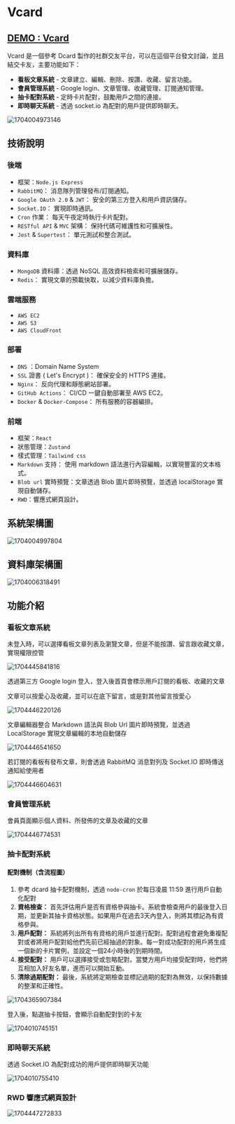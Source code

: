 # Vcard

## [DEMO : Vcard ](https://vcard.myvcard.xyz/)

Vcard 是一個參考 Dcard 製作的社群交友平台，可以在這個平台發文討論，並且結交卡友，主要功能如下：

* **看板文章系統** - 文章建立、編輯、刪除、按讚、收藏、留言功能。
* **會員管理系統** - Google login、文章管理、收藏管理、訂閱通知管理。
* **抽卡配對系統** - 定時卡片配對，鼓勵用戶之間的連接。
* **即時聊天系統** - 透過 socket.io 為配對的用戶提供即時聊天。

![1704004973146](image/README/1704004973146.png "Vcard")

## 技術說明

### 後端

* 框架：`Node.js Express`
* `RabbitMQ`： 消息隊列管理發布/訂閱通知。
* `Google OAuth 2.0` & `JWT`： 安全的第三方登入和用戶資訊儲存。
* `Socket.IO`： 實現即時通訊。
* `Cron` 作業： 每天午夜定時執行卡片配對。
* `RESTful API` & `MVC` 架構： 保持代碼可維護性和可擴展性。
* `Jest` & `Supertest`： 單元測試和整合測試。

### 資料庫

* `MongoDB` 資料庫：透過 NoSQL 高效資料檢索和可擴展儲存。
* `Redis`： 實現文章的預載快取，以減少資料庫負擔。

### 雲端服務

* `AWS EC2`
* `AWS S3`
* `AWS CloudFront`

### 部署

* `DNS` ：Domain Name System
* `SSL` 證書 ( Let's Encrypt )： 確保安全的 HTTPS 連接。
* `Nginx`： 反向代理和靜態網站部署。
* `GitHub Actions`： CI/CD 一鍵自動部署至 AWS EC2。
* `Docker` & `Docker-Compose`： 所有服務的容器編排。

### 前端

* 框架：`React`
* 狀態管理：`Zustand`
* 樣式管理：`Tailwind css`
* `Markdown` 支持： 使用 markdown 語法進行內容編輯，以實現豐富的文本格式。
* `Blob url` 實時預覽：文章透過 Blob 圖片即時預覽，並透過 localStorage 實現自動儲存。
* `RWD`：響應式網頁設計。

## 系統架構圖

![1704004997804](image/README/1704004997804.png)

## 資料庫架構圖

![1704006318491](image/README/1704006318491.png)

## 功能介紹

### **看板文章系統**

未登入時，可以選擇看板文章列表及瀏覽文章，但是不能按讚、留言跟收藏文章，實現權限控管

![1704445841816](image/README/1704445841816.png)

透過第三方 Google login 登入，登入後首頁會標示用戶訂閱的看板、收藏的文章

文章可以按愛心及收藏，並可以在底下留言，或是對其他留言按愛心

![1704446220126](image/README/1704446220126.png)

文章編輯器整合 Markdown 語法與 Blob Url 圖片即時預覽，並透過 LocalStorage 實現文章編輯的本地自動儲存

![1704446541650](image/README/1704446541650.png)

若訂閱的看板有發布文章，則會透過 RabbitMQ 消息對列及 Socket.IO 即時傳送通知給使用者

![1704446604631](image/README/1704446604631.png)

### **會員管理系統**

會員頁面顯示個人資料、所發佈的文章及收藏的文章

![1704446774531](image/README/1704446774531.png)

### **抽卡配對系統**

#### **配對機制（含流程圖）**

1. 參考 dcard 抽卡配對機制，透過 `node-cron` 於每日凌晨 11:59 進行用戶自動化配對
2. **資格檢查：**
   首先評估用戶是否有資格參與抽卡。系統會檢查用戶的最後登入日期，並更新其抽卡資格狀態。如果用戶在過去3天內登入，則將其標記為有資格參與。
3. **用戶配對：**
   系統將列出所有有資格的用戶並進行配對。配對過程會避免重複配對或者將用戶配對給他們先前已經抽過的對象。每一對成功配對的用戶將生成一個新的卡片實例，並設定一個24小時後的到期時間。
4. **接受配對：**
   用戶可以選擇接受或忽略配對。當雙方用戶均接受配對時，他們將互相加入好友名單，進而可以開始互動。
5. **清除過期配對：**
   最後，系統將定期檢查並標記過期的配對為無效，以保持數據的整潔和正確性。

![1704365907384](image/README/1704365907384.png)

登入後，點選抽卡按鈕，會顯示自動配對到的卡友

![1704010745151](image/README/1704010745151.png)

### **即時聊天系統**

透過 Socket.IO 為配對成功的用戶提供即時聊天功能

![1704010755410](image/README/1704010755410.png)

### RWD 響應式網頁設計

![1704447272833](image/README/1704447272833.png)
